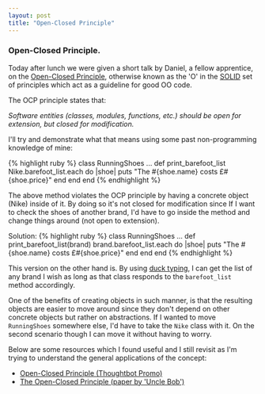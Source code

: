 ```yaml
---
layout: post
title: "Open-Closed Principle"
---
```


### Open-Closed Principle.

Today after lunch we were given a short talk by Daniel, a fellow apprentice, on the [Open-Closed Principle](http://en.wikipedia.org/wiki/Open/closed_principle), otherwise known as the 'O' in the [SOLID](http://en.wikipedia.org/wiki/SOLID_(object-oriented_design)) set of principles which act as a guideline for good OO code.

The OCP principle states that:

*Software entities (classes, modules, functions, etc.) should be open for extension, but closed for modification.*

I'll try and demonstrate what that means using some past non-programming knowledge of mine:

{% highlight ruby %}
class RunningShoes
  ...
  def print_barefoot_list
    Nike.barefoot_list.each do |shoe|
      puts "The #{shoe.name} costs £#{shoe.price}"
    end
  end
end
{% endhighlight %} 
    
The above method violates the OCP principle by having a concrete object (Nike) inside of it. By doing so it's not closed for modification since If I want to check the shoes of another brand, I'd have to go inside the method and change things around  (not open to extension).

Solution:
{% highlight ruby %}
class RunningShoes
  ...
  def print_barefoot_list(brand)
    brand.barefoot_list.each do |shoe|
      puts "The #{shoe.name} costs £#{shoe.price}"
    end
  end
end
{% endhighlight %}   

This version on the other hand is. By using [duck typing](https://en.wikipedia.org/wiki/Duck_typing), I can get the list of any brand I wish as long as that class responds to the `barefoot_list` method accordingly.

One of the benefits of creating objects in such manner, is that the resulting objects are easier to move around since they don't depend on other concrete objects but rather on abstractions. If I wanted to move `RunningShoes` somewhere else, I'd have to take the `Nike` class with it. On the second scenario though I can move it without having to worry.

Below are some resources which I found useful and I still revisit as I'm trying to understand the general applications of the concept:

- [Open-Closed Principle (Thoughtbot Promo)](https://www.youtube.com/watch?v=FqSssh5GP_M)
- [The Open-Closed Principle (paper by 'Uncle Bob')](http://www.objectmentor.com/resources/articles/ocp.pdf)
